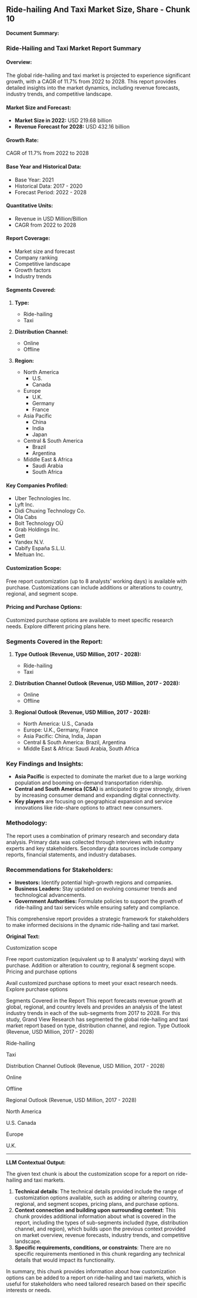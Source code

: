 ## Ride-hailing And Taxi Market Size, Share - Chunk 10

**Document Summary:**

### Ride-Hailing and Taxi Market Report Summary

#### Overview:
The global ride-hailing and taxi market is projected to experience significant growth, with a CAGR of 11.7% from 2022 to 2028. This report provides detailed insights into the market dynamics, including revenue forecasts, industry trends, and competitive landscape.

#### Market Size and Forecast:
- **Market Size in 2022:** USD 219.68 billion
- **Revenue Forecast for 2028:** USD 432.16 billion

#### Growth Rate:
CAGR of 11.7% from 2022 to 2028

#### Base Year and Historical Data:
- Base Year: 2021
- Historical Data: 2017 - 2020
- Forecast Period: 2022 - 2028

#### Quantitative Units:
- Revenue in USD Million/Billion
- CAGR from 2022 to 2028

#### Report Coverage:
- Market size and forecast
- Company ranking
- Competitive landscape
- Growth factors
- Industry trends

#### Segments Covered:
1. **Type:**
   - Ride-hailing
   - Taxi
   
2. **Distribution Channel:**
   - Online
   - Offline

3. **Region:**
   - North America
     - U.S.
     - Canada
   - Europe
     - U.K.
     - Germany
     - France
   - Asia Pacific
     - China
     - India
     - Japan
   - Central & South America
     - Brazil
     - Argentina
   - Middle East & Africa
     - Saudi Arabia
     - South Africa

#### Key Companies Profiled:
- Uber Technologies Inc.
- Lyft Inc.
- Didi Chuxing Technology Co.
- Ola Cabs
- Bolt Technology OÜ
- Grab Holdings Inc.
- Gett
- Yandex N.V.
- Cabify España S.L.U.
- Meituan Inc.

#### Customization Scope:
Free report customization (up to 8 analysts’ working days) is available with purchase. Customizations can include additions or alterations to country, regional, and segment scope.

#### Pricing and Purchase Options:
Customized purchase options are available to meet specific research needs. Explore different pricing plans here.

### Segments Covered in the Report:

1. **Type Outlook (Revenue, USD Million, 2017 - 2028):**
   - Ride-hailing
   - Taxi

2. **Distribution Channel Outlook (Revenue, USD Million, 2017 - 2028):**
   - Online
   - Offline

3. **Regional Outlook (Revenue, USD Million, 2017 - 2028):**
   - North America: U.S., Canada
   - Europe: U.K., Germany, France
   - Asia Pacific: China, India, Japan
   - Central & South America: Brazil, Argentina
   - Middle East & Africa: Saudi Arabia, South Africa

### Key Findings and Insights:
- **Asia Pacific** is expected to dominate the market due to a large working population and booming on-demand transportation ridership.
- **Central and South America (CSA)** is anticipated to grow strongly, driven by increasing consumer demand and expanding digital connectivity.
- **Key players** are focusing on geographical expansion and service innovations like ride-share options to attract new consumers.

### Methodology:
The report uses a combination of primary research and secondary data analysis. Primary data was collected through interviews with industry experts and key stakeholders. Secondary data sources include company reports, financial statements, and industry databases.

### Recommendations for Stakeholders:
- **Investors:** Identify potential high-growth regions and companies.
- **Business Leaders:** Stay updated on evolving consumer trends and technological advancements.
- **Government Authorities:** Formulate policies to support the growth of ride-hailing and taxi services while ensuring safety and compliance.

This comprehensive report provides a strategic framework for stakeholders to make informed decisions in the dynamic ride-hailing and taxi market.

**Original Text:**

Customization scope

Free report customization (equivalent up to 8 analysts’ working days) with purchase. Addition or alteration to country, regional & segment scope. Pricing and purchase options

Avail customized purchase options to meet your exact research needs. Explore purchase options

 

Segments Covered in the Report
This report forecasts revenue growth at global, regional, and country levels and provides an analysis of the latest industry trends in each of the sub-segments from 2017 to 2028. For this study, Grand View Research has segmented the global ride-hailing and taxi market report based on type, distribution channel, and region. Type Outlook (Revenue, USD Million, 2017 - 2028)

Ride-hailing

Taxi

Distribution Channel Outlook (Revenue, USD Million, 2017 - 2028)

Online

Offline

Regional Outlook (Revenue, USD Million, 2017 - 2028)

North America

U.S. Canada

Europe

U.K.

---

**LLM Contextual Output:**

The given text chunk is about the customization scope for a report on ride-hailing and taxi markets.

1. **Technical details**: The technical details provided include the range of customization options available, such as adding or altering country, regional, and segment scopes, pricing plans, and purchase options.
2. **Context connection and building upon surrounding context**: This chunk provides additional information about what is covered in the report, including the types of sub-segments included (type, distribution channel, and region), which builds upon the previous context provided on market overview, revenue forecasts, industry trends, and competitive landscape.
3. **Specific requirements, conditions, or constraints**: There are no specific requirements mentioned in this chunk regarding any technical details that would impact its functionality.

In summary, this chunk provides information about how customization options can be added to a report on ride-hailing and taxi markets, which is useful for stakeholders who need tailored research based on their specific interests or needs.
